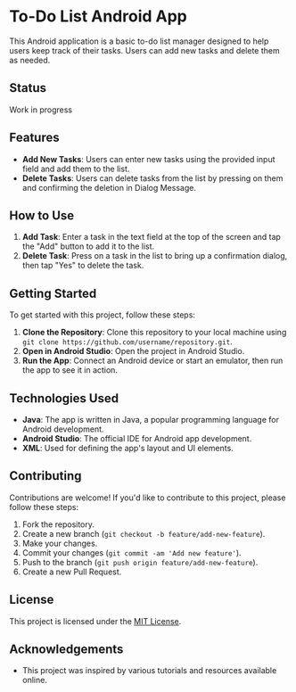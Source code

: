 # To-Do List Android App

This Android application is a basic to-do list manager designed to help users keep track of their tasks. Users can add new tasks and delete them as needed.

## Status

Work in progress
  
## Features

- **Add New Tasks**: Users can enter new tasks using the provided input field and add them to the list.
- **Delete Tasks**: Users can delete tasks from the list by pressing on them and confirming the deletion in Dialog Message.

## How to Use

1. **Add Task**: Enter a task in the text field at the top of the screen and tap the "Add" button to add it to the list.
2. **Delete Task**: Press on a task in the list to bring up a confirmation dialog, then tap "Yes" to delete the task.

## Getting Started

To get started with this project, follow these steps:

1. **Clone the Repository**: Clone this repository to your local machine using `git clone https://github.com/username/repository.git`.
2. **Open in Android Studio**: Open the project in Android Studio.
3. **Run the App**: Connect an Android device or start an emulator, then run the app to see it in action.

## Technologies Used

- **Java**: The app is written in Java, a popular programming language for Android development.
- **Android Studio**: The official IDE for Android app development.
- **XML**: Used for defining the app's layout and UI elements.

## Contributing

Contributions are welcome! If you'd like to contribute to this project, please follow these steps:

1. Fork the repository.
2. Create a new branch (`git checkout -b feature/add-new-feature`).
3. Make your changes.
4. Commit your changes (`git commit -am 'Add new feature'`).
5. Push to the branch (`git push origin feature/add-new-feature`).
6. Create a new Pull Request.

## License

This project is licensed under the [MIT License](LICENSE).

## Acknowledgements

- This project was inspired by various tutorials and resources available online.
